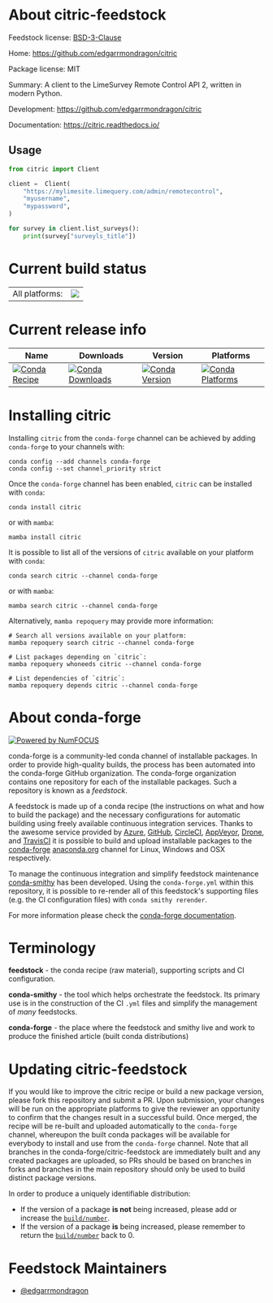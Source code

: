About citric-feedstock
======================

Feedstock license: [BSD-3-Clause](https://github.com/conda-forge/citric-feedstock/blob/main/LICENSE.txt)

Home: https://github.com/edgarrmondragon/citric

Package license: MIT

Summary: A client to the LimeSurvey Remote Control API 2, written in modern Python.

Development: https://github.com/edgarrmondragon/citric

Documentation: https://citric.readthedocs.io/

<h2>Usage</h2>

```python
from citric import Client

client =  Client(
    "https://mylimesite.limequery.com/admin/remotecontrol",
    "myusername",
    "mypassword",
)

for survey in client.list_surveys():
    print(survey["surveyls_title"])
```


Current build status
====================


<table><tr><td>All platforms:</td>
    <td>
      <a href="https://dev.azure.com/conda-forge/feedstock-builds/_build/latest?definitionId=21045&branchName=main">
        <img src="https://dev.azure.com/conda-forge/feedstock-builds/_apis/build/status/citric-feedstock?branchName=main">
      </a>
    </td>
  </tr>
</table>

Current release info
====================

| Name | Downloads | Version | Platforms |
| --- | --- | --- | --- |
| [![Conda Recipe](https://img.shields.io/badge/recipe-citric-green.svg)](https://anaconda.org/conda-forge/citric) | [![Conda Downloads](https://img.shields.io/conda/dn/conda-forge/citric.svg)](https://anaconda.org/conda-forge/citric) | [![Conda Version](https://img.shields.io/conda/vn/conda-forge/citric.svg)](https://anaconda.org/conda-forge/citric) | [![Conda Platforms](https://img.shields.io/conda/pn/conda-forge/citric.svg)](https://anaconda.org/conda-forge/citric) |

Installing citric
=================

Installing `citric` from the `conda-forge` channel can be achieved by adding `conda-forge` to your channels with:

```
conda config --add channels conda-forge
conda config --set channel_priority strict
```

Once the `conda-forge` channel has been enabled, `citric` can be installed with `conda`:

```
conda install citric
```

or with `mamba`:

```
mamba install citric
```

It is possible to list all of the versions of `citric` available on your platform with `conda`:

```
conda search citric --channel conda-forge
```

or with `mamba`:

```
mamba search citric --channel conda-forge
```

Alternatively, `mamba repoquery` may provide more information:

```
# Search all versions available on your platform:
mamba repoquery search citric --channel conda-forge

# List packages depending on `citric`:
mamba repoquery whoneeds citric --channel conda-forge

# List dependencies of `citric`:
mamba repoquery depends citric --channel conda-forge
```


About conda-forge
=================

[![Powered by
NumFOCUS](https://img.shields.io/badge/powered%20by-NumFOCUS-orange.svg?style=flat&colorA=E1523D&colorB=007D8A)](https://numfocus.org)

conda-forge is a community-led conda channel of installable packages.
In order to provide high-quality builds, the process has been automated into the
conda-forge GitHub organization. The conda-forge organization contains one repository
for each of the installable packages. Such a repository is known as a *feedstock*.

A feedstock is made up of a conda recipe (the instructions on what and how to build
the package) and the necessary configurations for automatic building using freely
available continuous integration services. Thanks to the awesome service provided by
[Azure](https://azure.microsoft.com/en-us/services/devops/), [GitHub](https://github.com/),
[CircleCI](https://circleci.com/), [AppVeyor](https://www.appveyor.com/),
[Drone](https://cloud.drone.io/welcome), and [TravisCI](https://travis-ci.com/)
it is possible to build and upload installable packages to the
[conda-forge](https://anaconda.org/conda-forge) [anaconda.org](https://anaconda.org/)
channel for Linux, Windows and OSX respectively.

To manage the continuous integration and simplify feedstock maintenance
[conda-smithy](https://github.com/conda-forge/conda-smithy) has been developed.
Using the ``conda-forge.yml`` within this repository, it is possible to re-render all of
this feedstock's supporting files (e.g. the CI configuration files) with ``conda smithy rerender``.

For more information please check the [conda-forge documentation](https://conda-forge.org/docs/).

Terminology
===========

**feedstock** - the conda recipe (raw material), supporting scripts and CI configuration.

**conda-smithy** - the tool which helps orchestrate the feedstock.
                   Its primary use is in the construction of the CI ``.yml`` files
                   and simplify the management of *many* feedstocks.

**conda-forge** - the place where the feedstock and smithy live and work to
                  produce the finished article (built conda distributions)


Updating citric-feedstock
=========================

If you would like to improve the citric recipe or build a new
package version, please fork this repository and submit a PR. Upon submission,
your changes will be run on the appropriate platforms to give the reviewer an
opportunity to confirm that the changes result in a successful build. Once
merged, the recipe will be re-built and uploaded automatically to the
`conda-forge` channel, whereupon the built conda packages will be available for
everybody to install and use from the `conda-forge` channel.
Note that all branches in the conda-forge/citric-feedstock are
immediately built and any created packages are uploaded, so PRs should be based
on branches in forks and branches in the main repository should only be used to
build distinct package versions.

In order to produce a uniquely identifiable distribution:
 * If the version of a package **is not** being increased, please add or increase
   the [``build/number``](https://docs.conda.io/projects/conda-build/en/latest/resources/define-metadata.html#build-number-and-string).
 * If the version of a package **is** being increased, please remember to return
   the [``build/number``](https://docs.conda.io/projects/conda-build/en/latest/resources/define-metadata.html#build-number-and-string)
   back to 0.

Feedstock Maintainers
=====================

* [@edgarrmondragon](https://github.com/edgarrmondragon/)

